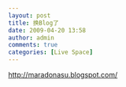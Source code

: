 ```yaml
---
layout: post
title: 换Blog了
date: 2009-04-20 13:58
author: admin
comments: true
categories: [Live Space]
---
```

<div><a href="http://maradonasu.blogspot.com/">http://maradonasu.blogspot.com/</a></div>
